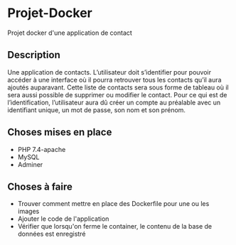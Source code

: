 # Projet-Docker
Projet docker d'une application de contact

## Description
Une application de contacts. L’utilisateur doit s’identifier pour pouvoir accéder à une interface où il pourra retrouver tous les contacts qu’il aura ajoutés auparavant. Cette liste de contacts sera sous forme de tableau où il sera aussi possible de supprimer ou modifier le contact.
Pour ce qui est de l’identification, l’utilisateur aura dû créer un compte au préalable avec un identifiant unique, un mot de passe, son nom et son prénom.

## Choses mises en place
* PHP 7.4-apache
* MySQL
* Adminer

## Choses à faire
* Trouver comment mettre en place des Dockerfile pour une ou les images
* Ajouter le code de l'application
* Vérifier que lorsqu'on ferme le container, le contenu de la base de données est enregistré
